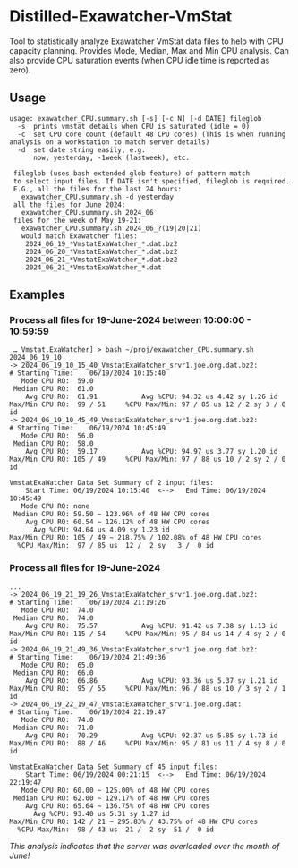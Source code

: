 # Distilled-Exawatcher-VmStat
Tool to statistically analyze Exawatcher VmStat data files to help with CPU capacity planning.
Provides Mode, Median, Max and Min CPU analysis.
Can also provide CPU saturation events (when CPU idle time is reported as zero).

## Usage
    usage: exawatcher_CPU.summary.sh [-s] [-c N] [-d DATE] fileglob
      -s  prints vmstat details when CPU is saturated (idle = 0)
      -c  set CPU core count (default 48 CPU cores) (This is when running analysis on a workstation to match server details)
      -d  set date string easily, e.g.
          now, yesterday, -1week (lastweek), etc.

     fileglob (uses bash extended glob feature) of pattern match
     to select input files. If DATE isn't specified, fileglob is required.
     E.G., all the files for the last 24 hours:
       exawatcher_CPU.summary.sh -d yesterday
     all the files for June 2024:
       exawatcher_CPU.summary.sh 2024_06
     files for the week of May 19-21:
       exawatcher_CPU.summary.sh 2024_06_?(19|20|21)
       would match Exawatcher files:
        2024_06_19_*VmstatExaWatcher_*.dat.bz2
        2024_06_20_*VmstatExaWatcher_*.dat.bz2
        2024_06_21_*VmstatExaWatcher_*.dat.bz2
        2024_06_21_*VmstatExaWatcher_*.dat

## Examples

### Process all files for 19-June-2024 between 10:00:00 - 10:59:59

     … Vmstat.ExaWatcher] > bash ~/proj/exawatcher_CPU.summary.sh 2024_06_19_10
    -> 2024_06_19_10_15_40_VmstatExaWatcher_srvr1.joe.org.dat.bz2:
    # Starting Time:	06/19/2024 10:15:40
       Mode CPU RQ:  59.0
     Median CPU RQ:  61.0
        Avg CPU RQ:  61.91           Avg %CPU: 94.32 us 4.42 sy 1.26 id
    Max/Min CPU RQ:  99 / 51     %CPU Max/Min: 97 / 85 us 12 / 2 sy 3 / 0 id
    -> 2024_06_19_10_45_49_VmstatExaWatcher_srvr1.joe.org.dat.bz2:
    # Starting Time:	06/19/2024 10:45:49
       Mode CPU RQ:  56.0
     Median CPU RQ:  58.0
        Avg CPU RQ:  59.17           Avg %CPU: 94.97 us 3.77 sy 1.20 id
    Max/Min CPU RQ: 105 / 49     %CPU Max/Min: 97 / 88 us 10 / 2 sy 2 / 0 id

    VmstatExaWatcher Data Set Summary of 2 input files:
        Start Time: 06/19/2024 10:15:40  <-->   End Time: 06/19/2024 10:45:49
       Mode CPU RQ: none
     Median CPU RQ: 59.50 ~ 123.96% of 48 HW CPU cores
        Avg CPU RQ: 60.54 ~ 126.12% of 48 HW CPU cores
          Avg %CPU: 94.64 us 4.09 sy 1.23 id
    Max/Min CPU RQ: 105 / 49 ~ 218.75% / 102.08% of 48 HW CPU cores
      %CPU Max/Min:  97 / 85 us  12 /  2 sy   3 /  0 id

### Process all files for 19-June-2024

    ...
    -> 2024_06_19_21_19_26_VmstatExaWatcher_srvr1.joe.org.dat.bz2:
    # Starting Time:	06/19/2024 21:19:26
       Mode CPU RQ:  74.0
     Median CPU RQ:  74.0
        Avg CPU RQ:  75.57           Avg %CPU: 91.42 us 7.38 sy 1.13 id
    Max/Min CPU RQ: 115 / 54     %CPU Max/Min: 95 / 84 us 14 / 4 sy 2 / 0 id
    -> 2024_06_19_21_49_36_VmstatExaWatcher_srvr1.joe.org.dat.bz2:
    # Starting Time:	06/19/2024 21:49:36
       Mode CPU RQ:  65.0
     Median CPU RQ:  66.0
        Avg CPU RQ:  66.86           Avg %CPU: 93.36 us 5.37 sy 1.21 id
    Max/Min CPU RQ:  95 / 55     %CPU Max/Min: 96 / 88 us 10 / 3 sy 2 / 1 id
    -> 2024_06_19_22_19_47_VmstatExaWatcher_srvr1.joe.org.dat:
    # Starting Time:	06/19/2024 22:19:47
       Mode CPU RQ:  74.0
     Median CPU RQ:  71.0
        Avg CPU RQ:  70.29           Avg %CPU: 92.37 us 5.85 sy 1.73 id
    Max/Min CPU RQ:  88 / 46     %CPU Max/Min: 95 / 81 us 11 / 4 sy 8 / 0 id

    VmstatExaWatcher Data Set Summary of 45 input files:
        Start Time: 06/19/2024 00:21:15  <-->   End Time: 06/19/2024 22:19:47
       Mode CPU RQ: 60.00 ~ 125.00% of 48 HW CPU cores
     Median CPU RQ: 62.00 ~ 129.17% of 48 HW CPU cores
        Avg CPU RQ: 65.64 ~ 136.75% of 48 HW CPU cores
          Avg %CPU: 93.40 us 5.31 sy 1.27 id
    Max/Min CPU RQ: 142 / 21 ~ 295.83% / 43.75% of 48 HW CPU cores
      %CPU Max/Min:  98 / 43 us  21 /  2 sy  51 /  0 id

_This analysis indicates that the server was overloaded over the month of June!_       
